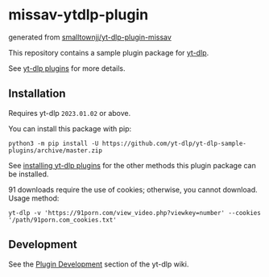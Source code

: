 # missav-ytdlp-plugin
generated from [smalltownjj/yt-dlp-plugin-missav](https://github.com/smalltownjj/yt-dlp-plugin-missav)


This repository contains a sample plugin package for [yt-dlp](https://github.com/yt-dlp/yt-dlp#readme). 

See [yt-dlp plugins](https://github.com/yt-dlp/yt-dlp#plugins) for more details.


## Installation

Requires yt-dlp `2023.01.02` or above.

You can install this package with pip:

```shell
python3 -m pip install -U https://github.com/yt-dlp/yt-dlp-sample-plugins/archive/master.zip
```

See [installing yt-dlp plugins](https://github.com/yt-dlp/yt-dlp#installing-plugins) for the other methods this plugin package can be installed.

91 downloads require the use of cookies; otherwise, you cannot download. Usage method:

```shell
yt-dlp -v 'https://91porn.com/view_video.php?viewkey=number' --cookies '/path/91porn.com_cookies.txt'
```

## Development

See the [Plugin Development](https://github.com/yt-dlp/yt-dlp/wiki/Plugin-Development) section of the yt-dlp wiki.
